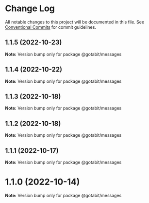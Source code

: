 # Change Log

All notable changes to this project will be documented in this file.
See [Conventional Commits](https://conventionalcommits.org) for commit guidelines.

## 1.1.5 (2022-10-23)

**Note:** Version bump only for package @gotabit/messages





## 1.1.4 (2022-10-22)

**Note:** Version bump only for package @gotabit/messages





## 1.1.3 (2022-10-18)

**Note:** Version bump only for package @gotabit/messages





## 1.1.2 (2022-10-18)

**Note:** Version bump only for package @gotabit/messages





## 1.1.1 (2022-10-17)

**Note:** Version bump only for package @gotabit/messages





# 1.1.0 (2022-10-14)

**Note:** Version bump only for package @gotabit/messages
